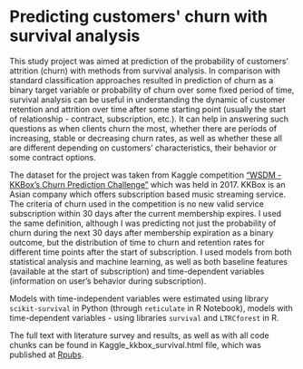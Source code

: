 # Predicting customers' churn with survival analysis

This study project was aimed at prediction of the probability of customers’ attrition (churn) with methods from survival analysis. In comparison with standard classification approaches resulted in prediction of churn as a binary target variable or probability of churn over some fixed period of time, survival analysis can be useful in understanding the dynamic of customer retention and attrition over time after some starting point (usually the start of relationship - contract, subscription, etc.). It can help in answering such questions as when clients churn the most, whether there are periods of increasing, stable or decreasing churn rates, as well as whether these all are different depending on customers’ characteristics, their behavior or some contract options.

The dataset for the project was taken from Kaggle competition [“WSDM - KKBox’s Churn Prediction Challenge”](https://www.kaggle.com/c/kkbox-churn-prediction-challenge/) which was held in 2017. KKBox is an Asian company which offers subscription based music streaming service. The criteria of churn used in the competition is no new valid service subscription within 30 days after the current membership expires. I used the same definition, although I was predicting not just the probability of churn during the next 30 days after membership expiration as a binary outcome, but the distribution of time to churn and retention rates for different time points after the start of subscription. I used models from both statistical analysis and machine learning, as well as both baseline features (available at the start of subscription) and time-dependent variables (information on user’s behavior during subscription).

Models with time-independent variables were estimated using library `scikit-survival` in Python (through `reticulate` in R Notebook), models with time-dependent variables - using libraries `survival` and `LTRCforest` in R.

The full text with literature survey and results, as well as with all code chunks can be found in Kaggle_kkbox_survival.html file, which was published at [Rpubs](https://rpubs.com/omironenko/survival_churn). 
